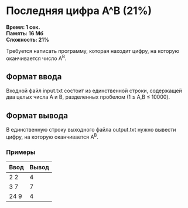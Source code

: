 <h1 class="title">Последняя цифра A^B (21%)</h1>
<p><b>Время: 1 сек.<br>Память: 16 Мб<br>Сложность: 21%</b></p>
<p>Требуется написать программу, которая находит цифру, на которую оканчивается число A<sup>B</sup>.</p>
<h2>Формат ввода</h2>
<p>Входной файл input.txt состоит из единственной строки, содержащей два целых числа A и B, разделенных пробелом (1 ≤ A,B ≤ 10000).</p>
<h2>Формат вывода</h2>
<p>В единственную строку выходного файла output.txt нужно вывести цифру, на которую оканчивается A<sup>B</sup>.</p>
<h3>Примеры</h3>
<table class="sample-tests">
  <thead>
     <tr>
        <th>Ввод</th>
        <th>Вывод</th>
     </tr>
  </thead>
  <tbody>
     <tr>
        <td>2 2</td>
        <td>4</td>
     </tr>
     <tr>
         <td>3 7</td>
         <td>7</td>
     </tr>
     <tr>
          <td>24 9</td>
          <td>4</td>
     </tr>
  </tbody>
</table>